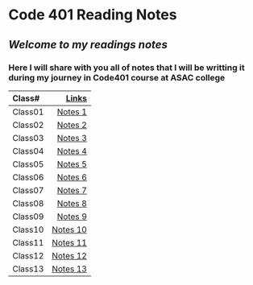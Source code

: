# Code 401 Reading Notes #

## *Welcome to my readings notes* ##

### **Here I will share with you all of notes that I will be writting it during my journey in Code401 course at ASAC college** ###

| Class# |[Links]()|
| :---  |            ---:   |
| Class01 |[Notes 1](https://ayaabe95.github.io/readings/readings401/class01)|
| Class02 |[Notes 2](https://ayaabe95.github.io/readings/readings401/class02)|
| Class03 |[Notes 3](https://ayaabe95.github.io/readings/readings401/class03)|
| Class04 |[Notes 4]()|
| Class05 |[Notes 5]()|
| Class06 |[Notes 6]()|
| Class07 |[Notes 7]()|
| Class08 |[Notes 8]()|
| Class09 |[Notes 9]()|
| Class10 |[Notes 10]()|
| Class11 |[Notes 11]()|
| Class12 |[Notes 12]()|
| Class13 |[Notes 13]()|


